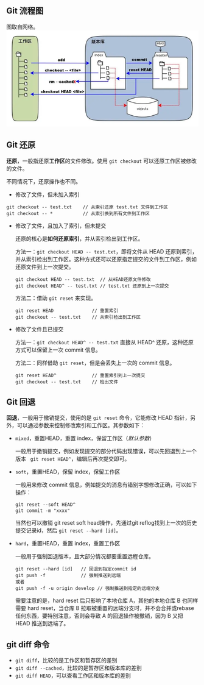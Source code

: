 ## Git 流程图

图取自网络。
![git 流程图](../images/git-02-01.webp)

## Git 还原
**还原**，一般指还原**工作区**的文件修改。使用 `git checkout` 可以还原工作区被修改的文件。

不同情况下，还原操作也不同。

- 修改了文件，但未加入索引
```
git checkout -- test.txt    // 从索引还原 test.txt 文件到工作区
git checkout -- *           // 从索引换到所有文件到工作区
```

- 修改了文件，且加入了索引，但未提交

    还原的核心是**如何还原索引**，并从索引检出到工作区。

    方法一：`git checkout HEAD -- test.txt`，即将文件从 HEAD 还原到索引，并从索引检出到工作区。这种方式还可以还原指定提交的文件到工作区，例如还原文件到上一次提交。
    ```
    git checkout HEAD -- test.txt  // 从HEAD还原文件修改
    git checkout HEAD^ -- test.txt // test.txt 还原到上一次提交
    ```

    方法二：借助 `git reset` 来实现。
    ```
    git reset HEAD              // 重置索引
    git checkout -- test.txt    // 从索引检出到工作区
    ```

- 修改了文件且已提交

    方法一：`git checkout HEAD^ -- test.txt` 直接从 HEAD^ 还原，这种还原方式可以保留上一次 commit 信息。

    方法二：同样借助 `git reset`，但是会丢失上一次的 commit 信息。
    ```
    git reset HEAD^             // 重置索引到上一次提交
    git checkout -- test.txt    // 检出文件
    ```

## Git 回退
**回退**，一般用于撤销提交，使用的是 `git reset` 命令，它能修改 HEAD 指针，另外，可以通过参数来控制修改索引和工作区。其参数如下：

- `mixed`，重置HEAD，重置 index，保留工作区（*默认参数*）

    一般用于撤销提交，例如发现提交的部分代码出现错误，可以先回退到上一个版本 ` git reset HEAD^`，编辑后再次提交即可。

- `soft`，重置HEAD，保留 index，保留工作区

    一般用来修改 commit 信息，例如提交的消息有错别字想修改正确，可以如下操作：
    ```
    git reset --soft HEAD^
    git commit -m "xxxx"
    ```

    当然也可以撤销 git reset soft head操作，先通过git reflog找到上一次的历史提交记录id，然后 `git reset --hard [id]`。

- `hard`，重置HEAD，重置 index，重置工作区

    一般用于强制回退版本，且大部分情况都要重置远程仓库。
    ```
    git reset --hard [id]   // 回退到指定commit id
    git push -f             // 强制推送到远端
    或者
    git push -f -u origin develop // 强制推送到指定的远端分支
    ```

    需要注意的是，hard reset 后只影响了本地仓库 A，其他的本地仓库 B 也同样需要 hard reset，当仓库 B 拉取被重置的远端分支时，并不会合并或rebase任何东西，要特别注意，否则会导致 A 的回退操作被撤销，因为 B 又把 HEAD 推送到远端了。


## git diff 命令
- `git diff`，比较的是工作区和暂存区的差别
- `git diff --cached`，比较的是暂存区和版本库的差别
- `git diff HEAD`，可以查看工作区和版本库的差别